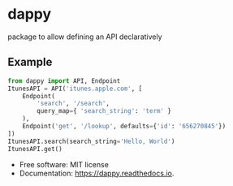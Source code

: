 # dappy

package to allow defining an API declaratively


## Example

```python
from dappy import API, Endpoint
ItunesAPI = API('itunes.apple.com', [
    Endpoint(
        'search', '/search',
        query_map={ 'search_string': 'term' }
    ),
    Endpoint('get', '/lookup', defaults={'id': '656270845'})
])
ItunesAPI.search(search_string='Hello, World')
ItunesAPI.get()
```

* Free software: MIT license
* Documentation: https://dappy.readthedocs.io.
